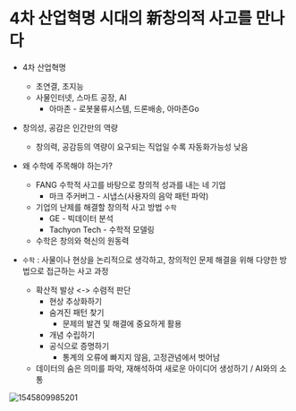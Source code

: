 # 4차 산업혁명 시대의 新창의적 사고를 만나다

- 4차 산업혁명
  - 초연결, 초지능 
  - 사물인터넷, 스마트 공장, AI
    - 아마존 - 로봇물류시스템, 드론배송, 아마존Go 

- 창의성, 공감은 인간만의 역량
  - 창의력, 공감등의 역량이 요구되는 직업일 수록 자동화가능성 낮음
- 왜 수학에 주목해야 하는가?
  - FANG 수학적 사고를 바탕으로 창의적 성과를 내는 네 기업
    - 마크 주커버그 - 시냅스(사용자의 음악 패턴 파악)
  - 기업의 난제를 해결할 창의적 사고 방법 ```수학``` 
    - GE - 빅데이터 분석
    - Tachyon Tech - 수학적 모델링
  - 수학은 창의와 혁신의 원동력
- `수학` : 사물이나 현상을 논리적으로 생각하고, 창의적인 문제 해결을 위해 다양한 방법으로 접근하는 사고 과정 
  - 확산적 발상 <-> 수렴적 판단
    - 현상 추상화하기
    - 숨겨진 패턴 찾기
      - 문제의 발견 및 해결에 중요하게 활용
    - 개념 수립하기
    - 공식으로 증명하기
      - 통계의 오류에 빠지지 않음, 고정관념에서 벗어남
  - 데이터의 숨은 의미를 파악, 재해석하여 새로운 아이디어 생성하기 / AI와의 소통

![1545809985201](C:\Users\student\AppData\Roaming\Typora\typora-user-images\1545809985201.png)

